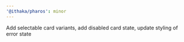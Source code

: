 ```yaml
---
'@ithaka/pharos': minor
---
```


Add selectable card variants, add disabled card state, update styling of error state
